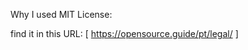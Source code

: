 Why I used MIT License:

  find it in this URL:
    [
        https://opensource.guide/pt/legal/
    ]
